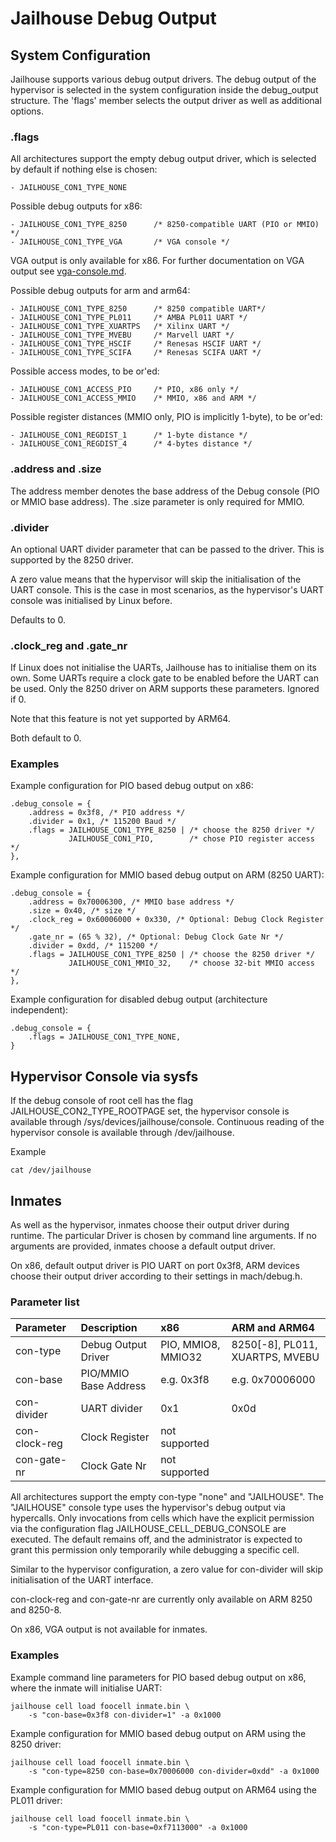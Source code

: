 Jailhouse Debug Output
======================

System Configuration
--------------------

Jailhouse supports various debug output drivers.  The debug output of the
hypervisor is selected in the system configuration inside the debug_output
structure.  The 'flags' member selects the output driver as well as additional
options.

### .flags
All architectures support the empty debug output driver, which is selected by
default if nothing else is chosen:

    - JAILHOUSE_CON1_TYPE_NONE

Possible debug outputs for x86:

    - JAILHOUSE_CON1_TYPE_8250      /* 8250-compatible UART (PIO or MMIO) */
    - JAILHOUSE_CON1_TYPE_VGA       /* VGA console */

VGA output is only available for x86. For further documentation on VGA output
see [vga-console.md](vga-console.md).

Possible debug outputs for arm and arm64:

    - JAILHOUSE_CON1_TYPE_8250      /* 8250 compatible UART*/
    - JAILHOUSE_CON1_TYPE_PL011     /* AMBA PL011 UART */
    - JAILHOUSE_CON1_TYPE_XUARTPS   /* Xilinx UART */
    - JAILHOUSE_CON1_TYPE_MVEBU     /* Marvell UART */
    - JAILHOUSE_CON1_TYPE_HSCIF     /* Renesas HSCIF UART */
    - JAILHOUSE_CON1_TYPE_SCIFA     /* Renesas SCIFA UART */

Possible access modes, to be or'ed:

    - JAILHOUSE_CON1_ACCESS_PIO     /* PIO, x86 only */
    - JAILHOUSE_CON1_ACCESS_MMIO    /* MMIO, x86 and ARM */

Possible register distances (MMIO only, PIO is implicitly 1-byte), to be or'ed:

    - JAILHOUSE_CON1_REGDIST_1      /* 1-byte distance */
    - JAILHOUSE_CON1_REGDIST_4      /* 4-bytes distance */

### .address and .size
The address member denotes the base address of the Debug console (PIO or MMIO
base address). The .size parameter is only required for MMIO.

### .divider
An optional UART divider parameter that can be passed to the driver. This is
supported by the 8250 driver.

A zero value means that the hypervisor will skip the initialisation of the UART
console.  This is the case in most scenarios, as the hypervisor's UART console
was initialised by Linux before.

Defaults to 0.

### .clock_reg and .gate_nr
If Linux does not initialise the UARTs, Jailhouse has to initialise them on
its own.  Some UARTs require a clock gate to be enabled before the UART can be
used.  Only the 8250 driver on ARM supports these parameters.  Ignored if 0.

Note that this feature is not yet supported by ARM64.

Both default to 0.

### Examples
Example configuration for PIO based debug output on x86:

    .debug_console = {
        .address = 0x3f8, /* PIO address */
        .divider = 0x1, /* 115200 Baud */
        .flags = JAILHOUSE_CON1_TYPE_8250 | /* choose the 8250 driver */
                 JAILHOUSE_CON1_PIO,        /* chose PIO register access */
    },

Example configuration for MMIO based debug output on ARM (8250 UART):

    .debug_console = {
        .address = 0x70006300, /* MMIO base address */
        .size = 0x40, /* size */
        .clock_reg = 0x60006000 + 0x330, /* Optional: Debug Clock Register */
        .gate_nr = (65 % 32), /* Optional: Debug Clock Gate Nr */
        .divider = 0xdd, /* 115200 */
        .flags = JAILHOUSE_CON1_TYPE_8250 | /* choose the 8250 driver */
                 JAILHOUSE_CON1_MMIO_32,    /* choose 32-bit MMIO access */
    },

Example configuration for disabled debug output (architecture independent):

    .debug_console = {
        .flags = JAILHOUSE_CON1_TYPE_NONE,
    }


Hypervisor Console via sysfs
----------------------------

If the debug console of root cell has the flag JAILHOUSE_CON2_TYPE_ROOTPAGE
set, the hypervisor console is available through
/sys/devices/jailhouse/console.  Continuous reading of the hypervisor console
is available through /dev/jailhouse.

Example

    cat /dev/jailhouse


Inmates
-------

As well as the hypervisor, inmates choose their output driver during runtime.
The particular Driver is chosen by command line arguments.  If no arguments
are provided, inmates choose a default output driver.

On x86, default output driver is PIO UART on port 0x3f8, ARM devices choose
their output driver according to their settings in mach/debug.h.

### Parameter list
| Parameter     | Description           | x86                | ARM and ARM64                   |
|:--------------|:----------------------|:-------------------|:--------------------------------|
| con-type      | Debug Output Driver   | PIO, MMIO8, MMIO32 | 8250[-8], PL011, XUARTPS, MVEBU |
| con-base      | PIO/MMIO Base Address | e.g. 0x3f8         | e.g. 0x70006000                 |
| con-divider   | UART divider          | 0x1                | 0x0d                            |
| con-clock-reg | Clock Register        | not supported      |                                 |
| con-gate-nr   | Clock Gate Nr         | not supported      |                                 |

All architectures support the empty con-type "none" and "JAILHOUSE".  The
"JAILHOUSE" console type uses the hypervisor's debug output via hypercalls.
Only invocations from cells which have the explicit permission via the
configuration flag JAILHOUSE_CELL_DEBUG_CONSOLE are executed.  The default
remains off, and the administrator is expected to grant this permission only
temporarily while debugging a specific cell.

Similar to the hypervisor configuration, a zero value for con-divider will skip
initialisation of the UART interface.

con-clock-reg and con-gate-nr are currently only available on ARM 8250 and
8250-8.

On x86, VGA output is not available for inmates.

### Examples
Example command line parameters for PIO based debug output on x86, where the
inmate will initialise UART:

    jailhouse cell load foocell inmate.bin \
        -s "con-base=0x3f8 con-divider=1" -a 0x1000

Example configuration for MMIO based debug output on ARM using the 8250 driver:

    jailhouse cell load foocell inmate.bin \
        -s "con-type=8250 con-base=0x70006000 con-divider=0xdd" -a 0x1000

Example configuration for MMIO based debug output on ARM64 using the PL011 driver:

    jailhouse cell load foocell inmate.bin \
        -s "con-type=PL011 con-base=0xf7113000" -a 0x1000
